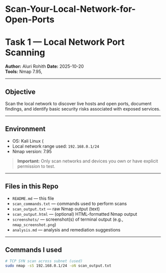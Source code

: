 # Scan-Your-Local-Network-for-Open-Ports



# Task 1 — Local Network Port Scanning 

**Author:** Aluri Rohith
**Date:** 2025-10-20  
**Tools:** Nmap 7.95, 

---

## Objective
Scan the local network to discover live hosts and open ports, document findings, and identify basic security risks associated with exposed services.

---

## Environment
- OS: Kali Linux (
- Local network range used: `192.168.0.1/24`  
- Nmap version: 7.95

> **Important:** Only scan networks and devices you own or have explicit permission to test.

---

## Files in this Repo
- `README.md` — this file  
- `scan_commands.txt` — commands used to perform scans  
- `scan_output.txt` — raw Nmap output (text)  
- `scan_output.html` — (optional) HTML-formatted Nmap output  
- `screenshots/` — screenshot(s) of terminal output (e.g., `nmap_screenshot.png`)  
- `analysis.md` — analysis and remediation suggestions

---

## Commands I used
```bash
# TCP SYN scan across subnet (used)
sudo nmap -sS 192.168.0.1/24 -oN scan_output.txt
